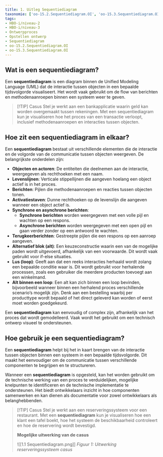 ```yaml
---
title: 1. Uitleg Sequentiediagram
taxonomie: ['oo-15.2.Sequentiediagram.OI', 'oo-15.3.Sequentiediagram.OI']
tags:
- HBO-i/niveau-2
- HBO-i/niveau-3
- Ontwerpproces
- Opstellen ontwerp
- Sequentiediagram
- oo-15.2.Sequentiediagram.OI
- oo-15.3.Sequentiediagram.OI
---
```


## Wat is een sequentiediagram?
Een **sequentiediagram** is een diagram binnen de Unified Modeling Language (UML) dat de interactie tussen objecten in een bepaalde tijdsvolgorde visualiseert. Het wordt vaak gebruikt om de flow van berichten en methodenaanroepen binnen een systeem weer te geven.

> [!TIP] Casus
> Stel je werkt aan een bankapplicatie waarin geld kan worden overgemaakt tussen rekeningen. Met een sequentiediagram kun je visualiseren hoe het proces van een transactie verloopt, inclusief methodenaanroepen en interacties tussen objecten.

## Hoe zit een sequentiediagram in elkaar?
Een **sequentiediagram** bestaat uit verschillende elementen die de interactie en de volgorde van de communicatie tussen objecten weergeven. De belangrijkste onderdelen zijn:
* **Objecten en actoren**: De entiteiten die deelnemen aan de interactie, weergegeven als rechthoeken met een naam.
* **Levenslijnen**: Verticale stippellijnen die aangeven hoelang een object actief is in het proces.
* **Berichten**: Pijlen die methodenaanroepen en reacties tussen objecten tonen.
* **Activatiestaven**: Dunne rechthoeken op de levenslijn die aangeven wanneer een object actief is.
* **Synchrone en asynchrone berichten**:
	* **Synchrone berichten** worden weergegeven met een volle pijl en wachten op een respons.
	* **Asynchrone berichten** worden weergegeven met een open pijl en gaan verder zonder op een antwoord te wachten.
* **Terugkeerberichten**: Gestreepte pijlen die een respons op een aanroep aangeven.
* **Alternatief blok (alt)**: Een keuzeconstructie waarin een van de mogelijke paden wordt uitgevoerd, afhankelijk van een voorwaarde. Dit wordt vaak gebruikt voor if-else situaties.
* **Lus (loop)**: Geeft aan dat een reeks interacties herhaald wordt zolang een bepaalde conditie waar is. Dit wordt gebruikt voor herhalende processen, zoals een gebruiker die meerdere producten toevoegt aan een winkelmand.
* **Alt binnen een loop**: Een alt kan zich binnen een loop bevinden, bijvoorbeeld wanneer binnen een herhalend proces verschillende scenario’s mogelijk zijn. Denk aan een bestelling waarbij per producttype wordt bepaald of het direct geleverd kan worden of eerst moet worden goedgekeurd.

Een **sequentiediagram** kan eenvoudig of complex zijn, afhankelijk van het proces dat wordt gemodelleerd. Vaak wordt het gebruikt om een technisch ontwerp visueel te ondersteunen.

## Hoe gebruik je een sequentiediagram?
Een **sequentiediagram** helpt bij het in kaart brengen van de interactie tussen objecten binnen een systeem in een bepaalde tijdsvolgorde. Dit maakt het eenvoudiger om de communicatie tussen verschillende componenten te begrijpen en te structureren.

Wanneer een **sequentiediagram** is opgesteld, kan het worden gebruikt om de technische werking van een proces te verduidelijken, mogelijke knelpunten te identificeren en de technische implementatie te ondersteunen. Het biedt ontwikkelaars inzicht in hoe componenten samenwerken en kan dienen als documentatie voor zowel ontwikkelaars als belanghebbenden.

> [!TIP] Casus
> Stel je werkt aan een reserveringssysteem voor een restaurant. Met een **sequentiediagram** kun je visualiseren hoe een klant een tafel boekt, hoe het systeem de beschikbaarheid controleert en hoe de reservering wordt bevestigd.
> 
> **Mogelijke uitwerking van de casus**
> 
> ![[1.1 Sequentiediagram.png]]
> *Figuur 1: Uitwerking reserveringssysteem casus*

